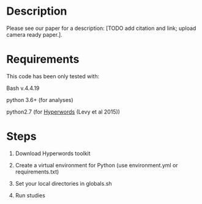 # Description
Please see our paper for a description: [TODO add citation and link; upload camera ready paper.].


# Requirements  

This code has been only tested with:

Bash v.4.4.19


python 3.6+ (for analyses)

python2.7 (for [Hyperwords]() (Levy et al 2015))

# Steps 
1. Download Hyperwords toolkit

1. Create a virtual environment for Python (use environment.yml or requirements.txt)

1. Set your local directories in globals.sh

1. Run studies


